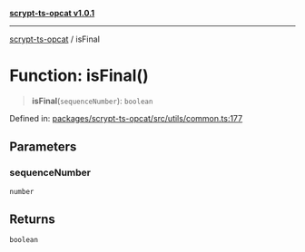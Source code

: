 [**scrypt-ts-opcat v1.0.1**](../README.md)

***

[scrypt-ts-opcat](../README.md) / isFinal

# Function: isFinal()

> **isFinal**(`sequenceNumber`): `boolean`

Defined in: [packages/scrypt-ts-opcat/src/utils/common.ts:177](https://github.com/OPCAT-Labs/ts-tools/blob/2cea47af983eceafde930347ac310f78dee140a3/packages/scrypt-ts-opcat/src/utils/common.ts#L177)

## Parameters

### sequenceNumber

`number`

## Returns

`boolean`
